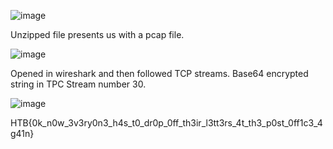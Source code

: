 ![image](https://user-images.githubusercontent.com/80063008/144764166-779fd08a-95c3-4fd6-8c4d-48013b5e3bf5.png)


Unzipped file presents us with a pcap file.

![image](https://user-images.githubusercontent.com/80063008/144764169-aba0b163-6ed9-4da6-88fe-cf76f1b64398.png)


Opened in wireshark and then followed TCP streams. Base64 encrypted string in TPC Stream number 30.

![image](https://user-images.githubusercontent.com/80063008/144764172-87fbac9f-ea9f-44b2-bf20-f96f655348de.png)


HTB{0k_n0w_3v3ry0n3_h4s_t0_dr0p_0ff_th3ir_l3tt3rs_4t_th3_p0st_0ff1c3_4g41n}
